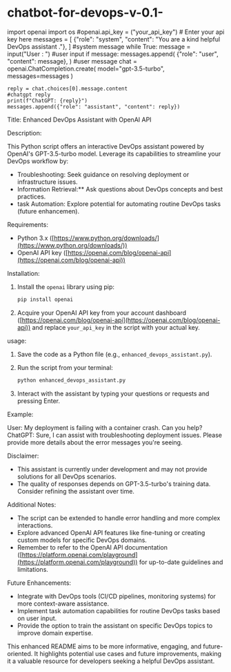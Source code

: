 # chatbot-for-devops-v-0.1-
import openai
import os
#openai.api_key = ("your_api_key")                                                   # Enter your api key here
messages = [
    {"role": "system", "content": "You are a kind helpful DevOps assistant ."},
]                                                                                   #system message
while True:
    message = input("User : ")                                                      #user input
    if message:
        messages.append(
            {"role": "user", "content": message},
        )                                                                           #user message
        chat = openai.ChatCompletion.create(
            model="gpt-3.5-turbo", messages=messages
        )
    
    reply = chat.choices[0].message.content                                        #chatgpt reply
    print(f"ChatGPT: {reply}")
    messages.append({"role": "assistant", "content": reply})


Title: Enhanced DevOps Assistant with OpenAI API

Description:

This Python script offers an interactive DevOps assistant powered by OpenAI's GPT-3.5-turbo model. Leverage its capabilities to streamline your DevOps workflow by:

- Troubleshooting: Seek guidance on resolving deployment or infrastructure issues.
- Information Retrieval:** Ask questions about DevOps concepts and best practices.
- task Automation: Explore potential for automating routine DevOps tasks (future enhancemen).

Requirements:

- Python 3.x ([https://www.python.org/downloads/](https://www.python.org/downloads/))
- OpenAI API key ([https://openai.com/blog/openai-api](https://openai.com/blog/openai-api))

Installation:

1. Install the `openai` library using pip:

   ```bash
   pip install openai
   ```

2. Acquire your OpenAI API key from your account dashboard ([https://openai.com/blog/openai-api](https://openai.com/blog/openai-api)) and replace `your_api_key` in the script with your actual key.

usage:

1. Save the code as a Python file (e.g., `enhanced_devops_assistant.py`).
2. Run the script from your terminal:

   ```bash
   python enhanced_devops_assistant.py
   ```

3. Interact with the assistant by typing your questions or requests and pressing Enter.

Example:

User: My deployment is failing with a container crash. Can you help?
ChatGPT: Sure, I can assist with troubleshooting deployment issues. Please provide more details about the error messages you're seeing.


Disclaimer:

- This assistant is currently under development and may not provide solutions for all DevOps scenarios.
- The quality of responses depends on GPT-3.5-turbo's training data. Consider refining the assistant over time.

Additional Notes:
- The script can be extended to handle error handling and more complex interactions.
- Explore advanced OpenAI API features like fine-tuning or creating custom models for specific DevOps domains.
- Remember to refer to the OpenAI API documentation ([https://platform.openai.com/playground](https://platform.openai.com/playground)) for up-to-date guidelines and limitations.

Future Enhancements:

- Integrate with DevOps tools (CI/CD pipelines, monitoring systems) for more context-aware assistance.
- Implement task automation capabilities for routine DevOps tasks based on user input.
- Provide the option to train the assistant on specific DevOps topics to improve domain expertise.

This enhanced README aims to be more informative, engaging, and future-oriented. It highlights potential use cases and future improvements, making it a valuable resource for developers seeking a helpful DevOps assistant.
